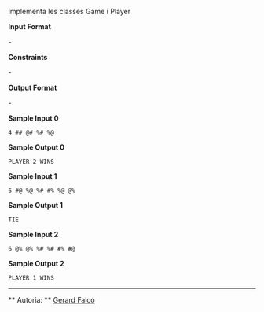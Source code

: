 Implementa les classes Game i Player

**Input Format**

\-

**Constraints**

\-

**Output Format**

\-

**Sample Input 0**

    4 ## @# %# %@

**Sample Output 0**

    PLAYER 2 WINS

**Sample Input 1**

    6 #@ %@ %# #% %@ @%

**Sample Output 1**

    TIE

**Sample Input 2**

    6 @% @% %# %# #% #@

**Sample Output 2**

    PLAYER 1 WINS

----------

** Autoria: **
[Gerard Falcó](https://github.com/gerardfp)
